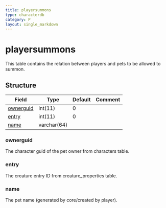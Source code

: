 ```yaml
---
title: playersummons
type: characterdb
category: P
layout: single_markdown
---
```


# playersummons
This table contains the relation between players and pets to be allowed to summon.

## Structure

Field                   | Type        | Default | Comment
----------------------- | ----------- | ------- | -------
[ownerguid](#ownerguid) | int(11)     | 0       |        
[entry](#entry)         | int(11)     | 0       |        
[name](#name)           | varchar(64) |         |        

### ownerguid

The character guid of the pet owner from characters table.

### entry

The creature entry ID from creature_properties table.

### name

The pet name (generated by core/created by player).